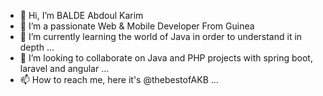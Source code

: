 - 👋 Hi, I’m BALDE Abdoul Karim
- 👀 I’m a passionate Web & Mobile Developer From Guinea
- 🌱 I’m currently learning the world of Java in order to understand it in depth ...
- 💞️ I’m looking to collaborate on Java and PHP projects with spring boot, laravel and angular ...
- 📫 How to reach me, here it's @thebestofAKB ...

<!---
thebestofAKB/thebestofAKB is a ✨ special ✨ repository because its `README.md` (this file) appears on your GitHub profile.
You can click the Preview link to take a look at your changes.
--->

